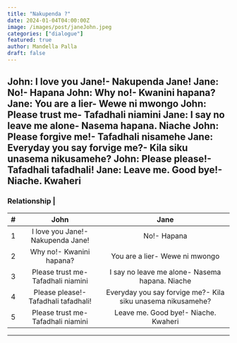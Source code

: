 ```yaml
---
title: "Nakupenda ?"
date: 2024-01-04T04:00:00Z
image: /images/post/janeJohn.jpeg
categories: ["dialogue"]
featured: true
author: Mandella Palla
draft: false
---
```


John: I love you Jane!- Nakupenda Jane!
Jane: No!- Hapana
John: Why no!- Kwanini hapana?
Jane: You are a lier- Wewe ni mwongo
John: Please trust me- Tafadhali niamini
Jane: I say no leave me alone- Nasema hapana. Niache
John: Please forgive me!- Tafadhali nisamehe
Jane: Everyday you say forvige me?- Kila siku unasema nikusamehe?
John: Please please!- Tafadhali tafadhali!
Jane: Leave me. Good bye!- Niache. Kwaheri
---

### Relationship |

| #   |    John     |     Jane     |  
| :-- | :----------: | :----------: | 
| 1   | I love you Jane!- Nakupenda Jane! | No!- Hapana | 
| 2   | Why no!- Kwanini hapana? | You are a lier- Wewe ni mwongo | 
| 3   | Please trust me- Tafadhali niamini | I say no leave me alone- Nasema hapana. Niache | 
| 4   | Please please!- Tafadhali tafadhali! | Everyday you say forvige me?- Kila siku unasema nikusamehe? | 
| 5   | Please trust me- Tafadhali niamini | Leave me. Good bye!- Niache. Kwaheri | 

---




